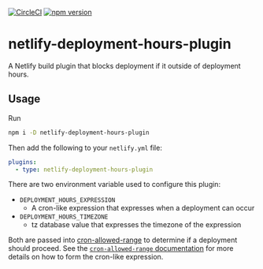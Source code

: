 [![CircleCI](https://circleci.com/gh/neverendingqs/netlify-deployment-hours-plugin.svg?style=svg)](https://circleci.com/gh/neverendingqs/netlify-deployment-hours-plugin)
[![npm
version](https://badge.fury.io/js/netlify-deployment-hours-plugin.svg)](https://badge.fury.io/js/netlify-deployment-hours-plugin)

# netlify-deployment-hours-plugin

A Netlify build plugin that blocks deployment if it outside of deployment hours.

## Usage

Run

```sh
npm i -D netlify-deployment-hours-plugin
```

Then add the following to your `netlify.yml` file:

```yml
plugins:
  - type: netlify-deployment-hours-plugin
```

There are two environment variable used to configure this plugin:

* `DEPLOYMENT_HOURS_EXPRESSION`
  * A cron-like expression that expresses when a deployment can occur
* `DEPLOYMENT_HOURS_TIMEZONE`
  * tz database value that expresses the timezone of the expression

Both are passed into
[cron-allowed-range](https://github.com/neverendingqs/cron-allowed-range) to
determine if a deployment should proceed. See the [`cron-allowed-range`
documentation](https://github.com/neverendingqs/cron-allowed-range) for more
details on how to form the cron-like expression.
